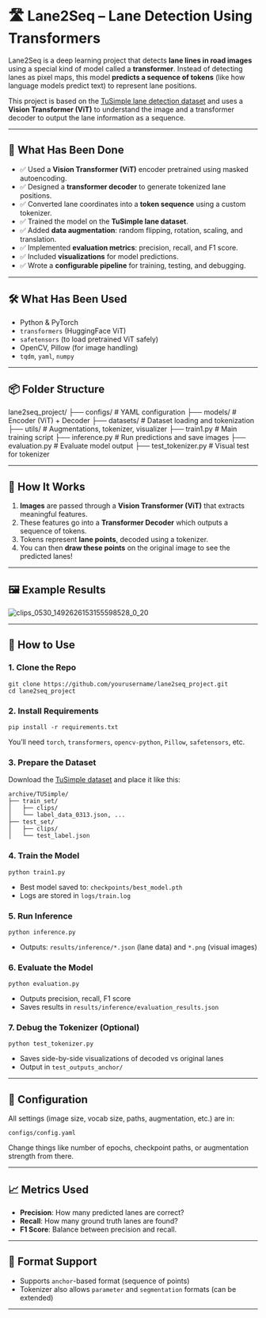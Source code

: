 


# 🛣️ Lane2Seq – Lane Detection Using Transformers

Lane2Seq is a deep learning project that detects **lane lines in road images** using a special kind of model called a **transformer**. Instead of detecting lanes as pixel maps, this model **predicts a sequence of tokens** (like how language models predict text) to represent lane positions.

This project is based on the [TuSimple lane detection dataset](https://github.com/TuSimple/tusimple-benchmark) and uses a **Vision Transformer (ViT)** to understand the image and a transformer decoder to output the lane information as a sequence.

---

## 🧠 What Has Been Done

- ✅ Used a **Vision Transformer (ViT)** encoder pretrained using masked autoencoding.
- ✅ Designed a **transformer decoder** to generate tokenized lane positions.
- ✅ Converted lane coordinates into a **token sequence** using a custom tokenizer.
- ✅ Trained the model on the **TuSimple lane dataset**.
- ✅ Added **data augmentation**: random flipping, rotation, scaling, and translation.
- ✅ Implemented **evaluation metrics**: precision, recall, and F1 score.
- ✅ Included **visualizations** for model predictions.
- ✅ Wrote a **configurable pipeline** for training, testing, and debugging.

---

## 🛠️ What Has Been Used

- Python & PyTorch
- `transformers` (HuggingFace ViT)
- `safetensors` (to load pretrained ViT safely)
- OpenCV, Pillow (for image handling)
- `tqdm`, `yaml`, `numpy`

---

## 📦 Folder Structure


lane2seq\_project/
├── configs/           # YAML configuration
├── models/            # Encoder (ViT) + Decoder
├── datasets/          # Dataset loading and tokenization
├── utils/             # Augmentations, tokenizer, visualizer
├── train1.py          # Main training script
├── inference.py       # Run predictions and save images
├── evaluation.py      # Evaluate model output
├── test\_tokenizer.py  # Visual test for tokenizer



---

## 🧪 How It Works

1. **Images** are passed through a **Vision Transformer (ViT)** that extracts meaningful features.
2. These features go into a **Transformer Decoder** which outputs a sequence of tokens.
3. Tokens represent **lane points**, decoded using a tokenizer.
4. You can then **draw these points** on the original image to see the predicted lanes!

---

## 🖼️ Example Results

![clips_0530_1492626153155598528_0_20](https://github.com/user-attachments/assets/406aae32-d74f-4d7f-8e6c-af3c7d15139c)




---

## 🚀 How to Use

### 1. Clone the Repo

```
git clone https://github.com/yourusername/lane2seq_project.git
cd lane2seq_project
```

### 2. Install Requirements

```
pip install -r requirements.txt
```

You’ll need `torch`, `transformers`, `opencv-python`, `Pillow`, `safetensors`, etc.

### 3. Prepare the Dataset

Download the [TuSimple dataset](https://github.com/TuSimple/tusimple-benchmark/issues/3) and place it like this:

```
archive/TUSimple/
├── train_set/
│   ├── clips/
│   └── label_data_0313.json, ...
├── test_set/
│   ├── clips/
│   └── test_label.json

```
### 4. Train the Model

```
python train1.py
```

* Best model saved to: `checkpoints/best_model.pth`
* Logs are stored in `logs/train.log`

### 5. Run Inference

```
python inference.py
```

* Outputs: `results/inference/*.json` (lane data) and `*.png` (visual images)

### 6. Evaluate the Model

```
python evaluation.py
```

* Outputs precision, recall, F1 score
* Saves results in `results/inference/evaluation_results.json`

### 7. Debug the Tokenizer (Optional)

```
python test_tokenizer.py
```

* Saves side-by-side visualizations of decoded vs original lanes
* Output in `test_outputs_anchor/`

---

## 📌 Configuration

All settings (image size, vocab size, paths, augmentation, etc.) are in:

```
configs/config.yaml
```

Change things like number of epochs, checkpoint paths, or augmentation strength from there.

---

## 📈 Metrics Used

* **Precision**: How many predicted lanes are correct?
* **Recall**: How many ground truth lanes are found?
* **F1 Score**: Balance between precision and recall.

---

## 🧩 Format Support

* Supports `anchor`-based format (sequence of points)
* Tokenizer also allows `parameter` and `segmentation` formats (can be extended)

---


